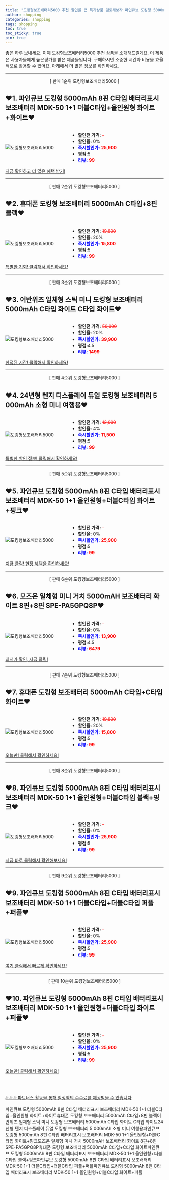```yaml
---
title: "도킹형보조배터리5000 추천 할인률 큰 특가상품 검토해보자 파인큐브 도킹형 5000mAh 8핀 C타입"
author: shopping
categories: shopping
tags: shopping
toc: true
toc_sticky: true
pin: true
---
```

좋은 하루 보내세요. 이제 도킹형보조배터리5000 추천 상품을 소개해드릴게요. 이 제품은 사용자들에게 높은평가를 받은 제품들입니다. 구매하시면 소중한 시간과 비용을 효율적으로 활용할 수 있어요. 아래에서 더 많은 정보를 확인하세요.

---
<p class="toplist" style="margin: 0 auto; display: block; width: fit-content;">[ 판매 1순위 도킹형보조배터리5000 ]</p>

<h2><strong>❤️1. 파인큐브 도킹형 5000mAh 8핀 C타입 배터리표시 보조배터리 MDK-50 1+1 더블C타입+올인원형 화이트+화이트❤️</strong></h2>

<div style="display: flex; align-items: center;">
    <div style="flex: 0.4;">
        <img src="https://thumbnail7.coupangcdn.com/thumbnails/remote/230x230ex/image/vendor_inventory/9197/8ecfa725f71e91bc4b7079962bf161b034fe46e843332a4f71c953e0e0be.jpg" alt="도킹형보조배터리5000" style="max-width: 100%;">
    </div>
    <div style="flex: 0.6; margin-left: 10px;">
        <ul>
            <li><strong>할인전 가격:</strong> <del style="color: red;">-</del></li>
            <li><strong>할인율:</strong> 0%</li>
            <li><span style='color:blue'><strong>즉시할인가:</strong></span> <span style='color:red'><strong>25,900</strong></span></li>
            <li><strong>평점:</strong>5</li>
            <li><span style='color:blue'><strong>리뷰:</strong></span> <span style='color:red'><strong>99</strong></span></li>
        </ul>
    </div>
</div>
<div class="center">
    <a href="https://William4Davisa.github.io?lptag=AF9450613&subid=githubio&pageKey=8242849877&traceid=V0-153&itemId=23720572414&vendorItemId=90745416899" class="myButton">
        지금 확인하고 더 많은 혜택 받기!
    </a>
</div>


---
<p class="toplist" style="margin: 0 auto; display: block; width: fit-content;">[ 판매 2순위 도킹형보조배터리5000 ]</p>

<h2><strong>❤️2. 휴대폰 도킹형 보조배터리 5000mAh C타입+8핀 블랙❤️</strong></h2>

<div style="display: flex; align-items: center;">
    <div style="flex: 0.4;">
        <img src="https://thumbnail6.coupangcdn.com/thumbnails/remote/230x230ex/image/vendor_inventory/dceb/4cbbc692fcc3933729aa23f5b220689543c34583ca10d1dec4938aab633c.jpg" alt="도킹형보조배터리5000" style="max-width: 100%;">
    </div>
    <div style="flex: 0.6; margin-left: 10px;">
        <ul>
            <li><strong>할인전 가격:</strong> <del style="color: red;">19,800</del></li>
            <li><strong>할인율:</strong> 20%</li>
            <li><span style='color:blue'><strong>즉시할인가:</strong></span> <span style='color:red'><strong>15,800</strong></span></li>
            <li><strong>평점:</strong>5</li>
            <li><span style='color:blue'><strong>리뷰:</strong></span> <span style='color:red'><strong>99</strong></span></li>
        </ul>
    </div>
</div>
<div class="center">
    <a href="https://William4Davisa.github.io?lptag=AF9450613&subid=githubio&pageKey=8211516611&traceid=V0-153&itemId=23572091032&vendorItemId=90598033483" class="myButton">
        특별한 기회! 클릭해서 확인하세요!
    </a>
</div>


---
<p class="toplist" style="margin: 0 auto; display: block; width: fit-content;">[ 판매 3순위 도킹형보조배터리5000 ]</p>

<h2><strong>❤️3. 어반위즈 일체형 스틱 미니 도킹형 보조배터리 5000mAh C타입 화이트 C타입 화이트❤️</strong></h2>

<div style="display: flex; align-items: center;">
    <div style="flex: 0.4;">
        <img src="https://thumbnail8.coupangcdn.com/thumbnails/remote/230x230ex/image/vendor_inventory/e5a5/42e8cab4e51bc104700b2a03f6e8f638ba418a13d260fe6265d64359c51c.jpg" alt="도킹형보조배터리5000" style="max-width: 100%;">
    </div>
    <div style="flex: 0.6; margin-left: 10px;">
        <ul>
            <li><strong>할인전 가격:</strong> <del style="color: red;">50,000</del></li>
            <li><strong>할인율:</strong> 20%</li>
            <li><span style='color:blue'><strong>즉시할인가:</strong></span> <span style='color:red'><strong>39,900</strong></span></li>
            <li><strong>평점:</strong>4.5</li>
            <li><span style='color:blue'><strong>리뷰:</strong></span> <span style='color:red'><strong>1499</strong></span></li>
        </ul>
    </div>
</div>
<div class="center">
    <a href="https://William4Davisa.github.io?lptag=AF9450613&subid=githubio&pageKey=7338274100&traceid=V0-153&itemId=18854791010&vendorItemId=85129383585" class="myButton">
        한정된 시간! 클릭해서 확인하세요!
    </a>
</div>


---
<p class="toplist" style="margin: 0 auto; display: block; width: fit-content;">[ 판매 4순위 도킹형보조배터리5000 ]</p>

<h2><strong>❤️4. 24년형 텐지 디스플레이 듀얼 도킹형 보조배터리 5 000mAh 소형 미니 여행용❤️</strong></h2>

<div style="display: flex; align-items: center;">
    <div style="flex: 0.4;">
        <img src="https://thumbnail7.coupangcdn.com/thumbnails/remote/230x230ex/image/vendor_inventory/372e/fda195b727a5799563e93e72b6354d4f632c26257ed806a64b86a7045eb8.jpg" alt="도킹형보조배터리5000" style="max-width: 100%;">
    </div>
    <div style="flex: 0.6; margin-left: 10px;">
        <ul>
            <li><strong>할인전 가격:</strong> <del style="color: red;">12,000</del></li>
            <li><strong>할인율:</strong> 4%</li>
            <li><span style='color:blue'><strong>즉시할인가:</strong></span> <span style='color:red'><strong>11,500</strong></span></li>
            <li><strong>평점:</strong>5</li>
            <li><span style='color:blue'><strong>리뷰:</strong></span> <span style='color:red'><strong>99</strong></span></li>
        </ul>
    </div>
</div>
<div class="center">
    <a href="https://William4Davisa.github.io?lptag=AF9450613&subid=githubio&pageKey=8232028054&traceid=V0-153&itemId=23693749527&vendorItemId=90718876645" class="myButton">
        특별한 할인 정보! 클릭해서 확인하세요!
    </a>
</div>


---
<p class="toplist" style="margin: 0 auto; display: block; width: fit-content;">[ 판매 5순위 도킹형보조배터리5000 ]</p>

<h2><strong>❤️5. 파인큐브 도킹형 5000mAh 8핀 C타입 배터리표시 보조배터리 MDK-50 1+1 올인원형+더블C타입 화이트+핑크❤️</strong></h2>

<div style="display: flex; align-items: center;">
    <div style="flex: 0.4;">
        <img src="https://thumbnail7.coupangcdn.com/thumbnails/remote/230x230ex/image/vendor_inventory/d6c1/d5d3af5b06d0aa20f32d87d8675e8f01c71d388fe3610d8e0597272fd2c2.jpg" alt="도킹형보조배터리5000" style="max-width: 100%;">
    </div>
    <div style="flex: 0.6; margin-left: 10px;">
        <ul>
            <li><strong>할인전 가격:</strong> <del style="color: red;">-</del></li>
            <li><strong>할인율:</strong> 0%</li>
            <li><span style='color:blue'><strong>즉시할인가:</strong></span> <span style='color:red'><strong>25,900</strong></span></li>
            <li><strong>평점:</strong>5</li>
            <li><span style='color:blue'><strong>리뷰:</strong></span> <span style='color:red'><strong>99</strong></span></li>
        </ul>
    </div>
</div>
<div class="center">
    <a href="https://William4Davisa.github.io?lptag=AF9450613&subid=githubio&pageKey=8242849877&traceid=V0-153&itemId=23720572376&vendorItemId=90745416738" class="myButton">
        지금 클릭! 한정 혜택을 확인하세요!
    </a>
</div>


---
<p class="toplist" style="margin: 0 auto; display: block; width: fit-content;">[ 판매 6순위 도킹형보조배터리5000 ]</p>

<h2><strong>❤️6. 모즈온 일체형 미니 거치 5000mAH 보조배터리 화이트 8핀+8핀 SPE-PA5GPQ8P❤️</strong></h2>

<div style="display: flex; align-items: center;">
    <div style="flex: 0.4;">
        <img src="https://thumbnail7.coupangcdn.com/thumbnails/remote/230x230ex/image/vendor_inventory/7aca/e6d3d69b54e4cd842fa611cd1d0a6d501a08eda741b723d3b87e7067299e.jpg" alt="도킹형보조배터리5000" style="max-width: 100%;">
    </div>
    <div style="flex: 0.6; margin-left: 10px;">
        <ul>
            <li><strong>할인전 가격:</strong> <del style="color: red;">-</del></li>
            <li><strong>할인율:</strong> 0%</li>
            <li><span style='color:blue'><strong>즉시할인가:</strong></span> <span style='color:red'><strong>13,900</strong></span></li>
            <li><strong>평점:</strong>4.5</li>
            <li><span style='color:blue'><strong>리뷰:</strong></span> <span style='color:red'><strong>6479</strong></span></li>
        </ul>
    </div>
</div>
<div class="center">
    <a href="https://William4Davisa.github.io?lptag=AF9450613&subid=githubio&pageKey=6669368363&traceid=V0-153&itemId=17202713035&vendorItemId=84374689357" class="myButton">
        최저가 확인, 지금 클릭!
    </a>
</div>


---
<p class="toplist" style="margin: 0 auto; display: block; width: fit-content;">[ 판매 7순위 도킹형보조배터리5000 ]</p>

<h2><strong>❤️7. 휴대폰 도킹형 보조배터리 5000mAh C타입+C타입 화이트❤️</strong></h2>

<div style="display: flex; align-items: center;">
    <div style="flex: 0.4;">
        <img src="https://thumbnail6.coupangcdn.com/thumbnails/remote/230x230ex/image/vendor_inventory/dceb/4cbbc692fcc3933729aa23f5b220689543c34583ca10d1dec4938aab633c.jpg" alt="도킹형보조배터리5000" style="max-width: 100%;">
    </div>
    <div style="flex: 0.6; margin-left: 10px;">
        <ul>
            <li><strong>할인전 가격:</strong> <del style="color: red;">19,800</del></li>
            <li><strong>할인율:</strong> 20%</li>
            <li><span style='color:blue'><strong>즉시할인가:</strong></span> <span style='color:red'><strong>15,800</strong></span></li>
            <li><strong>평점:</strong>5</li>
            <li><span style='color:blue'><strong>리뷰:</strong></span> <span style='color:red'><strong>99</strong></span></li>
        </ul>
    </div>
</div>
<div class="center">
    <a href="https://William4Davisa.github.io?lptag=AF9450613&subid=githubio&pageKey=8211516611&traceid=V0-153&itemId=23572091034&vendorItemId=90598033489" class="myButton">
        오늘만! 클릭해서 확인하세요!
    </a>
</div>


---
<p class="toplist" style="margin: 0 auto; display: block; width: fit-content;">[ 판매 8순위 도킹형보조배터리5000 ]</p>

<h2><strong>❤️8. 파인큐브 도킹형 5000mAh 8핀 C타입 배터리표시 보조배터리 MDK-50 1+1 올인원형+더블C타입 블랙+핑크❤️</strong></h2>

<div style="display: flex; align-items: center;">
    <div style="flex: 0.4;">
        <img src="https://thumbnail10.coupangcdn.com/thumbnails/remote/230x230ex/image/vendor_inventory/dd78/1e7ffc857765dca8dfa146ddde501332d5dfc81b7d451959bca29cf2ccfb.jpg" alt="도킹형보조배터리5000" style="max-width: 100%;">
    </div>
    <div style="flex: 0.6; margin-left: 10px;">
        <ul>
            <li><strong>할인전 가격:</strong> <del style="color: red;">-</del></li>
            <li><strong>할인율:</strong> 0%</li>
            <li><span style='color:blue'><strong>즉시할인가:</strong></span> <span style='color:red'><strong>25,900</strong></span></li>
            <li><strong>평점:</strong>5</li>
            <li><span style='color:blue'><strong>리뷰:</strong></span> <span style='color:red'><strong>99</strong></span></li>
        </ul>
    </div>
</div>
<div class="center">
    <a href="https://William4Davisa.github.io?lptag=AF9450613&subid=githubio&pageKey=8242849877&traceid=V0-153&itemId=23720572425&vendorItemId=90745416944" class="myButton">
        지금 바로 클릭해서 확인해보세요!
    </a>
</div>


---
<p class="toplist" style="margin: 0 auto; display: block; width: fit-content;">[ 판매 9순위 도킹형보조배터리5000 ]</p>

<h2><strong>❤️9. 파인큐브 도킹형 5000mAh 8핀 C타입 배터리표시 보조배터리 MDK-50 1+1 더블C타입+더블C타입 퍼플+퍼플❤️</strong></h2>

<div style="display: flex; align-items: center;">
    <div style="flex: 0.4;">
        <img src="https://thumbnail10.coupangcdn.com/thumbnails/remote/230x230ex/image/vendor_inventory/22b9/bd23a2208b34d07a6f3272595204b2c769f832139b1bc7538ae03b8b3adc.jpg" alt="도킹형보조배터리5000" style="max-width: 100%;">
    </div>
    <div style="flex: 0.6; margin-left: 10px;">
        <ul>
            <li><strong>할인전 가격:</strong> <del style="color: red;">-</del></li>
            <li><strong>할인율:</strong> 0%</li>
            <li><span style='color:blue'><strong>즉시할인가:</strong></span> <span style='color:red'><strong>25,900</strong></span></li>
            <li><strong>평점:</strong>5</li>
            <li><span style='color:blue'><strong>리뷰:</strong></span> <span style='color:red'><strong>99</strong></span></li>
        </ul>
    </div>
</div>
<div class="center">
    <a href="https://William4Davisa.github.io?lptag=AF9450613&subid=githubio&pageKey=8242849877&traceid=V0-153&itemId=23720572419&vendorItemId=90745416919" class="myButton">
        여기 클릭해서 빠르게 확인하세요!
    </a>
</div>


---
<p class="toplist" style="margin: 0 auto; display: block; width: fit-content;">[ 판매 10순위 도킹형보조배터리5000 ]</p>

<h2><strong>❤️10. 파인큐브 도킹형 5000mAh 8핀 C타입 배터리표시 보조배터리 MDK-50 1+1 올인원형+더블C타입 화이트+퍼플❤️</strong></h2>

<div style="display: flex; align-items: center;">
    <div style="flex: 0.4;">
        <img src="https://thumbnail10.coupangcdn.com/thumbnails/remote/230x230ex/image/vendor_inventory/af1c/4af1550d8f71e54ee82b4ecc991a1a068fd4af9fbda63282b07efa0c205c.jpg" alt="도킹형보조배터리5000" style="max-width: 100%;">
    </div>
    <div style="flex: 0.6; margin-left: 10px;">
        <ul>
            <li><strong>할인전 가격:</strong> <del style="color: red;">-</del></li>
            <li><strong>할인율:</strong> 0%</li>
            <li><span style='color:blue'><strong>즉시할인가:</strong></span> <span style='color:red'><strong>25,900</strong></span></li>
            <li><strong>평점:</strong>5</li>
            <li><span style='color:blue'><strong>리뷰:</strong></span> <span style='color:red'><strong>99</strong></span></li>
        </ul>
    </div>
</div>
<div class="center">
    <a href="https://William4Davisa.github.io?lptag=AF9450613&subid=githubio&pageKey=8242849877&traceid=V0-153&itemId=23720572371&vendorItemId=90745416717" class="myButton">
        오늘만! 클릭해서 확인하세요!
    </a>
</div>

<br><br><br>[💦 💦 💦 파트너스 활동을 통해 일정액의 수수료를 제공받을 수 있습니다](https://link.coupang.com/a/bcpT2c)<br><br>파인큐브 도킹형 5000mAh 8핀 C타입 배터리표시 보조배터리 MDK-50 1+1 더블C타입+올인원형 화이트+화이트휴대폰 도킹형 보조배터리 5000mAh C타입+8핀 블랙어반위즈 일체형 스틱 미니 도킹형 보조배터리 5000mAh C타입 화이트 C타입 화이트24년형 텐지 디스플레이 듀얼 도킹형 보조배터리 5 000mAh 소형 미니 여행용파인큐브 도킹형 5000mAh 8핀 C타입 배터리표시 보조배터리 MDK-50 1+1 올인원형+더블C타입 화이트+핑크모즈온 일체형 미니 거치 5000mAH 보조배터리 화이트 8핀+8핀 SPE-PA5GPQ8P휴대폰 도킹형 보조배터리 5000mAh C타입+C타입 화이트파인큐브 도킹형 5000mAh 8핀 C타입 배터리표시 보조배터리 MDK-50 1+1 올인원형+더블C타입 블랙+핑크파인큐브 도킹형 5000mAh 8핀 C타입 배터리표시 보조배터리 MDK-50 1+1 더블C타입+더블C타입 퍼플+퍼플파인큐브 도킹형 5000mAh 8핀 C타입 배터리표시 보조배터리 MDK-50 1+1 올인원형+더블C타입 화이트+퍼플